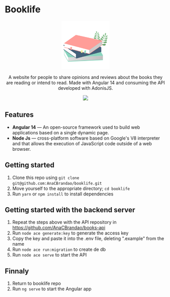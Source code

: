 # Booklife

<div align="center">
  <img width="150px" src="src/assets/icon.png"/>
</div>
<div align="center">
  <p>A website for people to share opinions and reviews about the books they are reading or intend to read. Made with Angular 14 and consuming the API developed with AdonisJS. <p>
  <img src="https://media.discordapp.net/attachments/767910421025521665/1215412907672735865/image.png?ex=65fca87a&is=65ea337a&hm=5c71c026545917d96e7ee5110e380b8932d5fc3bc645fefe4a77e8b4cc7af8a6&=&format=webp&quality=lossless&width=1027&height=559"/>
</div>

## Features

-  **Angular 14** — An open-source framework used to build web applications based on a single dynamic page.
-  **Node Js** — cross-platform software based on Google's V8 interpreter and that allows the execution of JavaScript code outside of a web browser. 

## Getting started

1. Clone this repo using `git clone git@github.com:AnaCBrandao/booklife.git`
2. Move yourself to the appropriate directory; `cd booklife`
3. Run `yarn` or `npm install` to install dependencies

## Getting started with the backend server

1. Repeat the steps above with the API repository in https://github.com/AnaCBrandao/books-api
2. Run `node ace generate:key` to generate the access key
3. Copy the key and paste it into the .env file, deleting ".example" from the name
4. Run `node ace run:migration` to create de db
5. Run `node ace serve` to start the API

## Finnaly 

1. Return to booklife repo
2. Run `ng serve` to start the Angular app
